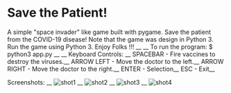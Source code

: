 # Save the Patient!

A simple "space invader" like game built with pygame. Save the patient from the COVID-19 disease!
Note that the game was design in Python 3.  Run the game using Python 3. Enjoy Folks !!!
__
__
To run the program:
$ python3 app.py
__
__
Keyboard Controls:
__
SPACEBAR - Fire vaccines to destroy the viruses.__
ARROW LEFT - Move the doctor to the left.__
ARROW RIGHT - Move the doctor to the right.__
ENTER - Selection__
ESC - Exit__


Screenshots:
__
![shot1](https://user-images.githubusercontent.com/2027197/80925885-13982300-8dc6-11ea-9238-c743434d6ab6.png)
__
![shot2](https://user-images.githubusercontent.com/2027197/80925893-1bf05e00-8dc6-11ea-9a7b-c139e974e9b4.png)
__
![shot3](https://user-images.githubusercontent.com/2027197/80925888-185cd700-8dc6-11ea-9501-8d6217c7da5e.png)
__
![shot4](https://user-images.githubusercontent.com/2027197/80925891-1a269a80-8dc6-11ea-9fbe-cc62addc1abe.png)

